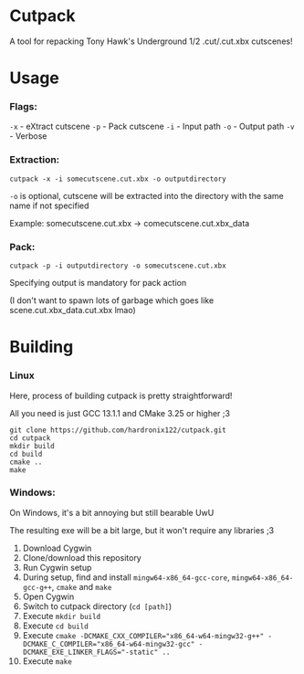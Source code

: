 # Cutpack
A tool for repacking Tony Hawk's Underground 1/2 .cut/.cut.xbx cutscenes!

# Usage
### Flags:

`-x` - eXtract cutscene
`-p` - Pack cutscene
`-i` - Input path
`-o` - Output path
`-v` - Verbose

### Extraction:
`cutpack -x -i somecutscene.cut.xbx -o outputdirectory`

`-o` is optional, cutscene will be extracted into the directory with the same name if not specified

Example: somecutscene.cut.xbx -> comecutscene.cut.xbx_data
### Pack:
`cutpack -p -i outputdirectory -o somecutscene.cut.xbx`

Specifying output is mandatory for pack action

(I don't want to spawn lots of garbage which goes like scene.cut.xbx_data.cut.xbx lmao)

# Building

### Linux
Here, process of building cutpack is pretty straightforward!

All you need is just GCC 13.1.1 and CMake 3.25 or higher ;3

```
git clone https://github.com/hardronix122/cutpack.git
cd cutpack
mkdir build
cd build
cmake ..
make
```

### Windows:
On Windows, it's a bit annoying but still bearable UwU

The resulting exe will be a bit large, but it won't require any libraries ;3

1. Download Cygwin
2. Clone/download this repository
3. Run Cygwin setup
4. During setup, find and install `mingw64-x86_64-gcc-core`, `mingw64-x86_64-gcc-g++`, `cmake` and `make`
5. Open Cygwin
6. Switch to cutpack directory (`cd [path]`)
7. Execute `mkdir build`
8. Execute `cd build`
9. Execute `cmake -DCMAKE_CXX_COMPILER="x86_64-w64-mingw32-g++" -DCMAKE_C_COMPILER="x86_64-w64-mingw32-gcc" -DCMAKE_EXE_LINKER_FLAGS="-static" ..`
10. Execute `make`